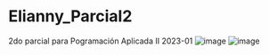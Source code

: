 # Elianny_Parcial2
2do parcial para Pogramación Aplicada II 2023-01
![image](https://user-images.githubusercontent.com/104779804/226084129-404d91f7-e33e-4af8-89be-672de9d00d54.png)
![image](https://user-images.githubusercontent.com/104779804/226084149-1e401455-028a-4086-9711-202faf63acca.png)

